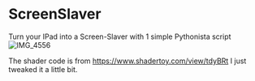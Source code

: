 # ScreenSlaver
Turn your IPad into a Screen-Slaver with 1 simple Pythonista script
![IMG_4556](https://user-images.githubusercontent.com/96354848/146655069-efe9dcfe-7263-443a-b8c1-b6fb36357959.jpeg)

The shader code is from https://www.shadertoy.com/view/tdyBRt
I just tweaked it a little bit.
